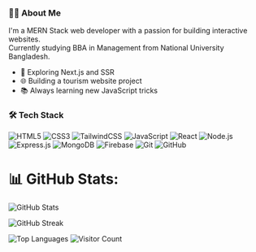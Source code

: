 ### 👨‍💻 About Me
I'm a MERN Stack web developer with a passion for building interactive websites.  
Currently studying BBA in Management from National University Bangladesh.

- 🔭 Exploring Next.js and SSR
- 🌐 Building a tourism website project
- 📚 Always learning new JavaScript tricks
### 🛠️ Tech Stack

<p align="left">
  <img src="https://img.shields.io/badge/HTML5-E34F26?style=for-the-badge&logo=html5&logoColor=white" alt="HTML5" />
  <img src="https://img.shields.io/badge/CSS3-1572B6?style=for-the-badge&logo=css3&logoColor=white" alt="CSS3" />
  <img src="https://img.shields.io/badge/TailwindCSS-38B2AC?style=for-the-badge&logo=tailwind-css&logoColor=white" alt="TailwindCSS" />
  <img src="https://img.shields.io/badge/JavaScript-F7DF1E?style=for-the-badge&logo=javascript&logoColor=black" alt="JavaScript" />
  <img src="https://img.shields.io/badge/React-61DAFB?style=for-the-badge&logo=react&logoColor=black" alt="React" />
  <img src="https://img.shields.io/badge/Node.js-339933?style=for-the-badge&logo=nodedotjs&logoColor=white" alt="Node.js" />
  <img src="https://img.shields.io/badge/Express.js-000000?style=for-the-badge&logo=express&logoColor=white" alt="Express.js" />
  <img src="https://img.shields.io/badge/MongoDB-4EA94B?style=for-the-badge&logo=mongodb&logoColor=white" alt="MongoDB" />
  <img src="https://img.shields.io/badge/Firebase-FFCA28?style=for-the-badge&logo=firebase&logoColor=black" alt="Firebase" />
  <img src="https://img.shields.io/badge/Git-F05032?style=for-the-badge&logo=git&logoColor=white" alt="Git" />
  <img src="https://img.shields.io/badge/GitHub-181717?style=for-the-badge&logo=github&logoColor=white" alt="GitHub" />
</p>

# 📊 GitHub Stats:
![GitHub Stats](https://github-readme-stats.vercel.app/api?username=ahmedrahat&theme=dark&hide_border=false&include_all_commits=true&count_private=true)

![GitHub Streak](https://github-readme-streak-stats.herokuapp.com?user=ahmedrahat&theme=dark&hide_border=false)

![Top Languages](https://github-readme-stats.vercel.app/api/top-langs/?username=ahmedrahat&layout=compact&theme=dark&hide_border=false)
![Visitor Count](https://visitcount.itsvg.in/api?id=ahmedrahat&icon=0&color=0)


<!-- Proudly created with GPRM ( https://gprm.itsvg.in ) -->
<!---
RahatInCode/RahatInCode is a ✨ special ✨ repository because its `README.md` (this file) appears on your GitHub profile.
You can click the Preview link to take a look at your changes.
--->
